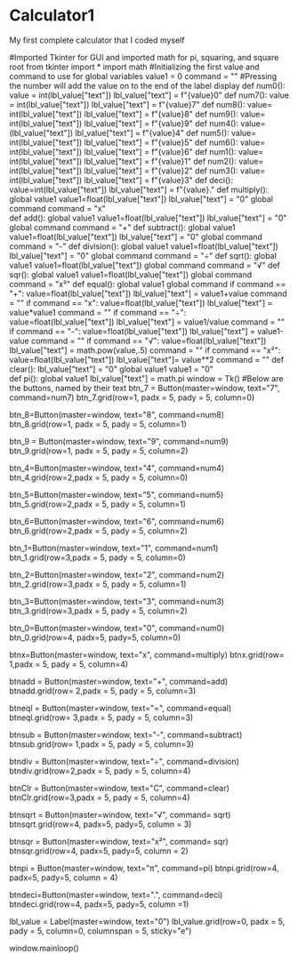 # Calculator1
My first complete calculator that I coded myself

#Imported Tkinter for GUI and imported math for pi, squaring, and square root
from tkinter import *
import math
#Initializing the first value and command to use for global variables
value1 = 0
command = ""
#Pressing the number will add the value on to the end of the label display
def num0():
    value = int(lbl_value["text"])
    lbl_value["text"] = f"{value}0"
def num7():
    value = int(lbl_value["text"])
    lbl_value["text"] = f"{value}7"
def num8():
    value= int(lbl_value["text"])
    lbl_value["text"] = f"{value}8"
def num9():
    value= int(lbl_value["text"])
    lbl_value["text"] = f"{value}9"
def num4():
    value= (lbl_value["text"])
    lbl_value["text"] = f"{value}4"
def num5():
    value= int(lbl_value["text"])
    lbl_value["text"] = f"{value}5"
def num6():
    value= int(lbl_value["text"])
    lbl_value["text"] = f"{value}6"
def num1():
    value= int(lbl_value["text"])
    lbl_value["text"] = f"{value}1"
def num2():
    value= int(lbl_value["text"])
    lbl_value["text"] = f"{value}2"
def num3():
    value= int(lbl_value["text"])
    lbl_value["text"] = f"{value}3"
def deci():
    value=int(lbl_value["text"])
    lbl_value["text"] = f"{value}."
def multiply():
    global value1
    value1=float(lbl_value["text"])
    lbl_value["text"] = "0"
    global command
    command = "x"   
def add():
    global value1
    value1=float(lbl_value["text"])
    lbl_value["text"] = "0"
    global command
    command = "+"
def subtract():
    global value1
    value1=float(lbl_value["text"])
    lbl_value["text"] = "0"
    global command
    command = "-"
def division():
    global value1
    value1=float(lbl_value["text"])
    lbl_value["text"] = "0"
    global command
    command = "÷"
def sqrt():
    global value1
    value1=float(lbl_value["text"])
    global command
    command = "√"
def sqr():
    global value1
    value1=float(lbl_value["text"])
    global command
    command = "x²"
def equal():
    global value1
    global command
    if command == "+":
        value=float(lbl_value["text"])
        lbl_value["text"] = value1+value
        command = ""
    if command == "x":
        value=float(lbl_value["text"])
        lbl_value["text"] = value*value1
        command = ""
    if command == "÷":
        value=float(lbl_value["text"])
        lbl_value["text"] = value1/value
        command = ""
    if command == "-":
        value=float(lbl_value["text"])
        lbl_value["text"] = value1-value
        command = ""
    if command == "√":
        value=float(lbl_value["text"])
        lbl_value["text"] = math.pow(value,.5)
        command = ""
    if command == "x²":
        value=float(lbl_value["text"])
        lbl_value["text"]= value**2
        command = ""
def clear():
    lbl_value["text"] = "0"
    global value1
    value1 = "0"    
def pi():
    global value1
    lbl_value["text"] = math.pi
window = Tk()
#Below are the buttons, named by their text
btn_7 = Button(master=window, text="7", command=num7)
btn_7.grid(row=1, padx = 5, pady = 5, column=0)

btn_8=Button(master=window, text="8", command=num8)
btn_8.grid(row=1, padx = 5, pady = 5, column=1)

btn_9 = Button(master=window, text="9", command=num9)
btn_9.grid(row=1, padx = 5, pady = 5, column=2)

btn_4=Button(master=window, text="4", command=num4)
btn_4.grid(row=2,padx = 5, pady = 5, column=0)

btn_5=Button(master=window, text="5", command=num5)
btn_5.grid(row=2,padx = 5, pady = 5, column=1)

btn_6=Button(master=window, text="6", command=num6)
btn_6.grid(row=2,padx = 5, pady = 5, column=2)

btn_1=Button(master=window, text="1", command=num1)
btn_1.grid(row=3,padx = 5, pady = 5, column=0)

btn_2=Button(master=window, text="2", command=num2)
btn_2.grid(row=3,padx = 5, pady = 5, column=1)

btn_3=Button(master=window, text="3", command=num3)
btn_3.grid(row=3,padx = 5, pady = 5, column=2)

btn_0=Button(master=window, text="0", command=num0)
btn_0.grid(row=4, padx=5, pady=5, column=0)

btnx=Button(master=window, text="x", command=multiply)
btnx.grid(row= 1,padx = 5, pady = 5, column=4)

btnadd = Button(master=window, text="+", command=add)
btnadd.grid(row= 2,padx = 5, pady = 5, column=3)

btneql = Button(master=window, text="=", command=equal)
btneql.grid(row= 3,padx = 5, pady = 5, column=3)

btnsub = Button(master=window, text="-", command=subtract)
btnsub.grid(row= 1,padx = 5, pady = 5, column=3)

btndiv = Button(master=window, text="÷", command=division)
btndiv.grid(row=2,padx = 5, pady = 5, column=4)

btnClr = Button(master=window, text="C", command=clear)
btnClr.grid(row=3,padx = 5, pady = 5, column=4)

btnsqrt = Button(master=window, text="√", command= sqrt)
btnsqrt.grid(row=4, padx=5, pady=5, column = 3)

btnsqr = Button(master=window, text="x²", command= sqr)
btnsqr.grid(row=4, padx=5, pady=5, column = 2)

btnpi = Button(master=window, text="π", command=pi)
btnpi.grid(row=4, padx=5, pady=5, column = 4)

btndeci=Button(master=window, text=".", command=deci)
btndeci.grid(row=4, padx=5, pady=5, column =1)

lbl_value = Label(master=window, text="0")
lbl_value.grid(row=0, padx = 5, pady = 5, column=0, columnspan = 5, sticky="e")

window.mainloop()
